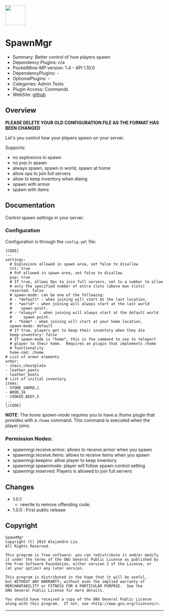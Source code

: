 <img src="https://raw.githubusercontent.com/alejandroliu/bad-plugins/master/Medi
a/spawnicon.png" style="width:64px;height:64px" width="64" height="64"/>

SpawnMgr
=======

* Summary: Better control of how players spawn
* Dependency Plugins: n/a
* PocketMine-MP version: 1.4 - API 1.10.0
* DependencyPlugins: -
* OptionalPlugins: -
* Categories: Admin Tools
* Plugin Access: Commands
* WebSite: [github](https://github.com/alejandroliu/bad-plugins/tree/master/SpawnMgr)

Overview
--------

**PLEASE DELETE YOUR OLD CONFIGURATION FILE AS THE FORMAT HAS BEEN CHANGED**

Let's you control how your players spawn on your server.

Supports:

* no explosions in spawn
* no pvp in spawn
* always spawn, spawn in world, spawn at home
* allow ops to join full servers
* allow to keep inventory when dieing
* spawn with armor
* spawn with items

Documentation
-------------

Control spawn settings in your server.

### Configuration

Configuration is through the `config.yml` file:

~~~
[CODE]
---
settings:
  # Explosions allowed in spawn area, set false to disallow
  tnt: true
  # PvP allowed in spawn area, set false to disallow
  pvp: true
  # If true, allows Ops to join full servers, set to a number to allow
  # only the specified number of extra slots (above max slots)
  reserved: false
  # spawn-mode: can be one of the following:
  # - *default* : when joining will start at the last location.
  # - *world* : when joining will always start at the last world
  #    spawn point.
  # - *always* : when joining will always start at the default world
  #     spawn point.
  # - *home* : when joining will start at your home location.
  spawn-mode: default
  # If true, players get to keep their inventory when they die
  keep-inventory: false
  # If spawn-mode is *home*, this is the command to use to teleport
  # player to their home.  Requires an plugin that implements /home
  # functionality
  home-cmd: /home
# List of armor elements
armor:
- chain_chestplate
- leather_pants
- leather_boots
# List of initial inventory
items:
- STONE_SWORD,1
- WOOD,16
- COOKED_BEEF,5
...
[/CODE]
~~~

**NOTE**: The *home* *spawn-mode* requires you to have a */home*
plugin that provides with a `/home` command.  This command is executed
when the player joins.

### Permission Nodes:

* spawnmgr.receive.armor: allows to receive armor when you spawn
* spawnmgr.receive.items: allows to receive items when you spawn
* spawnmgr.keepinv: allow player to keep inventory
* spawnmgr.spawnmode: player will follow spawn-control setting
* spawnmgr.reserved: Players is allowed to join full servers

Changes
-------
* 1.0.1:
  * rewrite to remove offending code.
* 1.0.0 : First public release

Copyright
---------

    SpawnMgr
    Copyright (C) 2015 Alejandro Liu
    All Rights Reserved.

    This program is free software: you can redistribute it and/or modify
    it under the terms of the GNU General Public License as published by
    the Free Software Foundation, either version 2 of the License, or
    (at your option) any later version.

    This program is distributed in the hope that it will be useful,
    but WITHOUT ANY WARRANTY; without even the implied warranty of
    MERCHANTABILITY or FITNESS FOR A PARTICULAR PURPOSE.  See the
    GNU General Public License for more details.

    You should have received a copy of the GNU General Public License
    along with this program.  If not, see <http://www.gnu.org/licenses/>.

* * *
